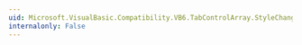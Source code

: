 ```yaml
---
uid: Microsoft.VisualBasic.Compatibility.VB6.TabControlArray.StyleChanged
internalonly: False
---
```

